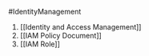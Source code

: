 #IdentityManagement
1. [[Identity and Access Management]]
2. [[IAM Policy Document]]
3. [[IAM Role]]
